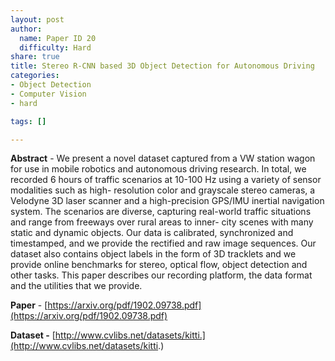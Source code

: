 ```yaml
---
layout: post
author:
  name: Paper ID 20
  difficulty: Hard
share: true
title: Stereo R-CNN based 3D Object Detection for Autonomous Driving
categories:
- Object Detection
- Computer Vision
- hard

tags: []

---
```

**Abstract** - We present a novel dataset captured from a VW
station wagon for use in mobile robotics and autonomous driving
research. In total, we recorded 6 hours of traffic scenarios at
10-100 Hz using a variety of sensor modalities such as high-
resolution color and grayscale stereo cameras, a Velodyne 3D
laser scanner and a high-precision GPS/IMU inertial navigation
system. The scenarios are diverse, capturing real-world traffic
situations and range from freeways over rural areas to inner-
city scenes with many static and dynamic objects. Our data is
calibrated, synchronized and timestamped, and we provide the
rectified and raw image sequences. Our dataset also contains
object labels in the form of 3D tracklets and we provide online
benchmarks for stereo, optical flow, object detection and other
tasks. This paper describes our recording platform, the data
format and the utilities that we provide.

**Paper** - [https://arxiv.org/pdf/1902.09738.pdf](https://arxiv.org/pdf/1902.09738.pdf)

**Dataset -** [http://www.cvlibs.net/datasets/kitti.](http://www.cvlibs.net/datasets/kitti.)
    
